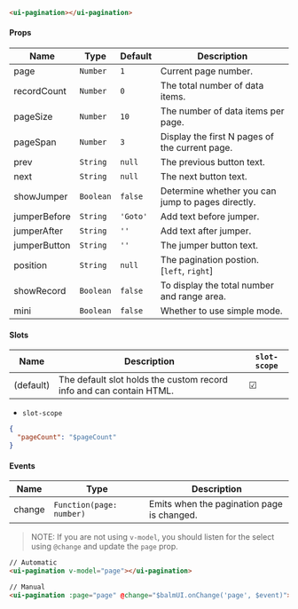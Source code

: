 ```html
<ui-pagination></ui-pagination>
```

#### Props

| Name         | Type      | Default  | Description                                       |
| ------------ | --------- | -------- | ------------------------------------------------- |
| page         | `Number`  | `1`      | Current page number.                              |
| recordCount  | `Number`  | `0`      | The total number of data items.                   |
| pageSize     | `Number`  | `10`     | The number of data items per page.                |
| pageSpan     | `Number`  | `3`      | Display the first N pages of the current page.    |
| prev         | `String`  | `null`   | The previous button text.                         |
| next         | `String`  | `null`   | The next button text.                             |
| showJumper   | `Boolean` | `false`  | Determine whether you can jump to pages directly. |
| jumperBefore | `String`  | `'Goto'` | Add text before jumper.                           |
| jumperAfter  | `String`  | `''`     | Add text after jumper.                            |
| jumperButton | `String`  | `''`     | The jumper button text.                           |
| position     | `String`  | `null`   | The pagination postion. [`left`, `right`]         |
| showRecord   | `Boolean` | `false`  | To display the total number and range area.       |
| mini         | `Boolean` | `false`  | Whether to use simple mode.                       |

#### Slots

| Name      | Description                                                         | `slot-scope` |
| --------- | ------------------------------------------------------------------- | ------------ |
| (default) | The default slot holds the custom record info and can contain HTML. | ☑            |

- `slot-scope`

```json
{
  "pageCount": "$pageCount"
}
```

#### Events

| Name   | Type                     | Description                                |
| ------ | ------------------------ | ------------------------------------------ |
| change | `Function(page: number)` | Emits when the pagination page is changed. |

> NOTE: If you are not using `v-model`, you should listen for the select using `@change` and update the `page` prop.

```html
// Automatic
<ui-pagination v-model="page"></ui-pagination>

// Manual
<ui-pagination :page="page" @change="$balmUI.onChange('page', $event)"></ui-pagination>
```
